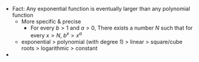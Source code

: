 - Fact: Any exponential function is eventually larger than any polynomial function
	- More specific & precise
		- For every $b>1$ and $a >0$, There exists a number $N$ such that for every $x > N$, $b^x > x^a$
	- exponential > polynomial (with degree 1) > linear > square/cube roots > logarithmic > constant
- 